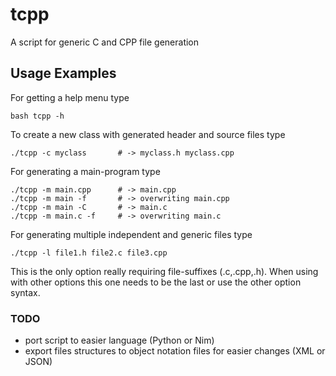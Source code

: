 # tcpp
A script for generic C and CPP file generation

## Usage Examples

For getting a help menu type
```
bash tcpp -h
```
To create a new class with generated header and source files type
```
./tcpp -c myclass       # -> myclass.h myclass.cpp
```
For generating a main-program type
```
./tcpp -m main.cpp      # -> main.cpp
./tcpp -m main -f       # -> overwriting main.cpp
./tcpp -m main -C       # -> main.c
./tcpp -m main.c -f     # -> overwriting main.c
```
For generating multiple independent and generic files type
```
./tcpp -l file1.h file2.c file3.cpp
```
This is the only option really requiring file-suffixes (.c,.cpp,.h).
When using with other options this one needs to be the last or use the other option syntax.

### TODO
* port script to easier language (Python or Nim)
* export files structures to object notation files for easier changes (XML or JSON)
